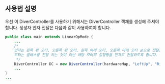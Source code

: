 ## 사용법 설명

우선 이 DiverController를 사용하기 위해서는 DiverController 객체를 생성해 주셔야 합니다.
생성자 인자 전달은 다음과 같이 사용하여야 합니다.

```java
public class main extends LinearOpMode {
    ...
    /* 
    인자는 왼쪽 위 모터, 오른쪽 위 모터, 왼쪽 아래 모터, 오른쪽 아래 모터 순으로 전달합니다.
    모터는 클레스를 전달 하는 것이 아닌 해당 모터의 설정명을 인자로 전달하도록 합니다.
     */
    DiverController DC = new DiverController(hardwareMap, "LeftUp", "RightUp", "LeftDown", "RightDown");
    ...
}
...
```
